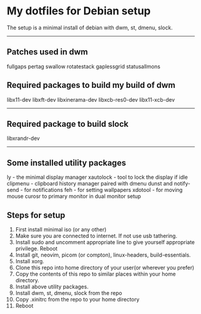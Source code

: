 # My dotfiles for Debian setup
The setup is a minimal install of debian with dwm, st, dmenu, slock.

---
## Patches used in dwm
fullgaps
pertag
swallow
rotatestack
gaplessgrid
statusallmons

## Required packages to build my build of dwm
libx11-dev
libxft-dev
libxinerama-dev
libxcb-res0-dev
libx11-xcb-dev

---
## Required package to build slock
libxrandr-dev

---
## Some installed utility packages
ly - the minimal display manager
xautolock - tool to lock the display if idle
clipmenu - clipboard history manager paired with dmenu
dunst and notify-send - for notifications
feh - for setting wallpapers
xdotool - for moving mouse curosr to primary monitor in dual monitor setup

## Steps for setup
1. First install minimal iso (or any other)
2. Make sure you are connected to internet. If not use usb tathering.
3. Install sudo and uncomment appropriate line to give yourself appropriate privilege. Reboot
4. Install git, neovim, picom (or compton), linux-headers, build-essentials.
5. Install xorg.
6. Clone this repo into home directory of your user(or wherever you prefer)
7. Copy the contents of this repo to similar places within your home directory.
8. Install above utility packages. 
9. Install dwm, st, dmenu, slock from the repo
10. Copy .xinitrc from the repo to your home directory
11. Reboot
